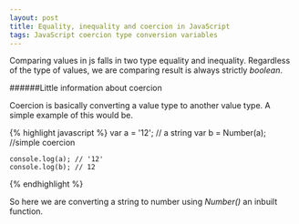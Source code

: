 ```yaml
---
layout: post
title: Equality, inequality and coercion in JavaScript 
tags: JavaScript coercion type conversion variables
---
```


Comparing values in js falls in two type equality and inequality. Regardless of the type of values, we are comparing result is always strictly _boolean_.

######Little information about coercion

Coercion is basically converting a value type to another value type. A simple example of this would be.

 {% highlight javascript %}
    var a = '12'; // a string
    var b = Number(a); //simple coercion

    console.log(a); // '12'
    console.log(b); // 12
 {% endhighlight %}

So here we are converting a string to number using _Number()_ an inbuilt function.
